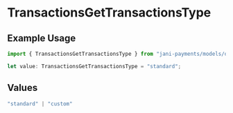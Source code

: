 # TransactionsGetTransactionsType

## Example Usage

```typescript
import { TransactionsGetTransactionsType } from "jani-payments/models/operations";

let value: TransactionsGetTransactionsType = "standard";
```

## Values

```typescript
"standard" | "custom"
```